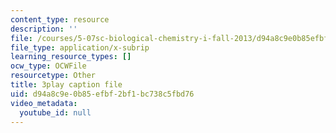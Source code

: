 ```yaml
---
content_type: resource
description: ''
file: /courses/5-07sc-biological-chemistry-i-fall-2013/d94a8c9e0b85efbf2bf1bc738c5fbd76_Kl2KpdlB8SQ.srt
file_type: application/x-subrip
learning_resource_types: []
ocw_type: OCWFile
resourcetype: Other
title: 3play caption file
uid: d94a8c9e-0b85-efbf-2bf1-bc738c5fbd76
video_metadata:
  youtube_id: null
---
```

